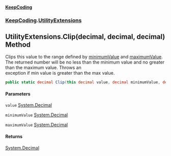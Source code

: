 #### [KeepCoding](index.md 'index')
### [KeepCoding](KeepCoding.md 'KeepCoding').[UtilityExtensions](UtilityExtensions.md 'KeepCoding.UtilityExtensions')
## UtilityExtensions.Clip(decimal, decimal, decimal) Method
Clips this value to the range defined by [minimumValue](UtilityExtensions_Clip_5v0V7fv2Hv00zkJwDO5y6A.md#KeepCoding_UtilityExtensions_Clip(decimal_decimal_decimal)_minimumValue 'KeepCoding.UtilityExtensions.Clip(decimal, decimal, decimal).minimumValue') and [maximumValue](UtilityExtensions_Clip_5v0V7fv2Hv00zkJwDO5y6A.md#KeepCoding_UtilityExtensions_Clip(decimal_decimal_decimal)_maximumValue 'KeepCoding.UtilityExtensions.Clip(decimal, decimal, decimal).maximumValue').  
The returned number will be no less than the minimum value and no greater than the maximum value. Throws an  
exception if min value is greater than the max value.
```csharp
public static decimal Clip(this decimal value, decimal minimumValue, decimal maximumValue);
```
#### Parameters
<a name='KeepCoding_UtilityExtensions_Clip(decimal_decimal_decimal)_value'></a>
`value` [System.Decimal](https://docs.microsoft.com/en-us/dotnet/api/System.Decimal 'System.Decimal')  
  
<a name='KeepCoding_UtilityExtensions_Clip(decimal_decimal_decimal)_minimumValue'></a>
`minimumValue` [System.Decimal](https://docs.microsoft.com/en-us/dotnet/api/System.Decimal 'System.Decimal')  
  
<a name='KeepCoding_UtilityExtensions_Clip(decimal_decimal_decimal)_maximumValue'></a>
`maximumValue` [System.Decimal](https://docs.microsoft.com/en-us/dotnet/api/System.Decimal 'System.Decimal')  
  
#### Returns
[System.Decimal](https://docs.microsoft.com/en-us/dotnet/api/System.Decimal 'System.Decimal')  
